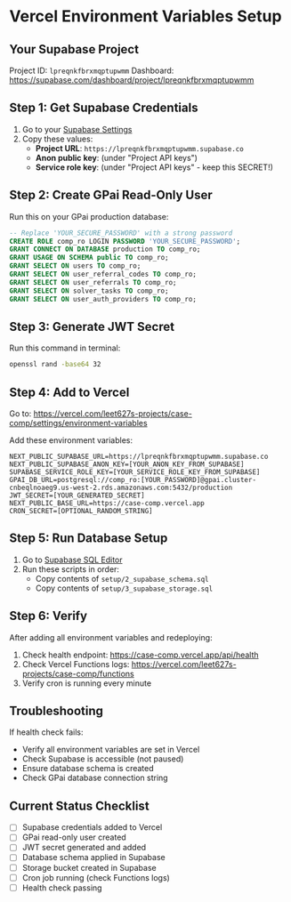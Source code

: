 # Vercel Environment Variables Setup

## Your Supabase Project
Project ID: `lpreqnkfbrxmqptupwmm`
Dashboard: https://supabase.com/dashboard/project/lpreqnkfbrxmqptupwmm

## Step 1: Get Supabase Credentials

1. Go to your [Supabase Settings](https://supabase.com/dashboard/project/lpreqnkfbrxmqptupwmm/settings/api)
2. Copy these values:
   - **Project URL**: `https://lpreqnkfbrxmqptupwmm.supabase.co`
   - **Anon public key**: (under "Project API keys")
   - **Service role key**: (under "Project API keys" - keep this SECRET!)

## Step 2: Create GPai Read-Only User

Run this on your GPai production database:
```sql
-- Replace 'YOUR_SECURE_PASSWORD' with a strong password
CREATE ROLE comp_ro LOGIN PASSWORD 'YOUR_SECURE_PASSWORD';
GRANT CONNECT ON DATABASE production TO comp_ro;
GRANT USAGE ON SCHEMA public TO comp_ro;
GRANT SELECT ON users TO comp_ro;
GRANT SELECT ON user_referral_codes TO comp_ro;
GRANT SELECT ON user_referrals TO comp_ro;
GRANT SELECT ON solver_tasks TO comp_ro;
GRANT SELECT ON user_auth_providers TO comp_ro;
```

## Step 3: Generate JWT Secret

Run this command in terminal:
```bash
openssl rand -base64 32
```

## Step 4: Add to Vercel

Go to: https://vercel.com/leet627s-projects/case-comp/settings/environment-variables

Add these environment variables:

```
NEXT_PUBLIC_SUPABASE_URL=https://lpreqnkfbrxmqptupwmm.supabase.co
NEXT_PUBLIC_SUPABASE_ANON_KEY=[YOUR_ANON_KEY_FROM_SUPABASE]
SUPABASE_SERVICE_ROLE_KEY=[YOUR_SERVICE_ROLE_KEY_FROM_SUPABASE]
GPAI_DB_URL=postgresql://comp_ro:[YOUR_PASSWORD]@gpai.cluster-cnbeqlnoaeg9.us-west-2.rds.amazonaws.com:5432/production
JWT_SECRET=[YOUR_GENERATED_SECRET]
NEXT_PUBLIC_BASE_URL=https://case-comp.vercel.app
CRON_SECRET=[OPTIONAL_RANDOM_STRING]
```

## Step 5: Run Database Setup

1. Go to [Supabase SQL Editor](https://supabase.com/dashboard/project/lpreqnkfbrxmqptupwmm/sql/new)
2. Run these scripts in order:
   - Copy contents of `setup/2_supabase_schema.sql`
   - Copy contents of `setup/3_supabase_storage.sql`

## Step 6: Verify

After adding all environment variables and redeploying:

1. Check health endpoint: https://case-comp.vercel.app/api/health
2. Check Vercel Functions logs: https://vercel.com/leet627s-projects/case-comp/functions
3. Verify cron is running every minute

## Troubleshooting

If health check fails:
- Verify all environment variables are set in Vercel
- Check Supabase is accessible (not paused)
- Ensure database schema is created
- Check GPai database connection string

## Current Status Checklist

- [ ] Supabase credentials added to Vercel
- [ ] GPai read-only user created
- [ ] JWT secret generated and added
- [ ] Database schema applied in Supabase
- [ ] Storage bucket created in Supabase
- [ ] Cron job running (check Functions logs)
- [ ] Health check passing